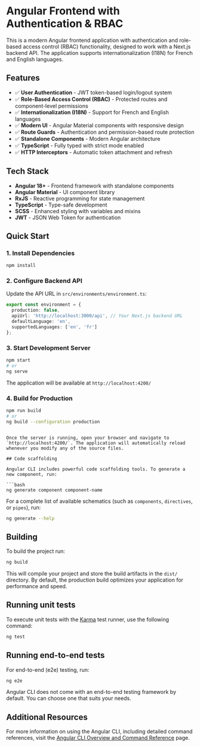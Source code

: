 # Angular Frontend with Authentication & RBAC

This is a modern Angular frontend application with authentication and role-based access control (RBAC) functionality, designed to work with a Next.js backend API. The application supports internationalization (I18N) for French and English languages.

## Features

- ✅ **User Authentication** - JWT token-based login/logout system
- ✅ **Role-Based Access Control (RBAC)** - Protected routes and component-level permissions
- ✅ **Internationalization (I18N)** - Support for French and English languages
- ✅ **Modern UI** - Angular Material components with responsive design
- ✅ **Route Guards** - Authentication and permission-based route protection
- ✅ **Standalone Components** - Modern Angular architecture
- ✅ **TypeScript** - Fully typed with strict mode enabled
- ✅ **HTTP Interceptors** - Automatic token attachment and refresh

## Tech Stack

- **Angular 18+** - Frontend framework with standalone components
- **Angular Material** - UI component library
- **RxJS** - Reactive programming for state management
- **TypeScript** - Type-safe development
- **SCSS** - Enhanced styling with variables and mixins
- **JWT** - JSON Web Token for authentication

## Quick Start

### 1. Install Dependencies

```bash
npm install
```

### 2. Configure Backend API

Update the API URL in `src/environments/environment.ts`:

```typescript
export const environment = {
  production: false,
  apiUrl: 'http://localhost:3000/api', // Your Next.js backend URL
  defaultLanguage: 'en',
  supportedLanguages: ['en', 'fr']
};
```

### 3. Start Development Server

```bash
npm start
# or
ng serve
```

The application will be available at `http://localhost:4200/`

### 4. Build for Production

```bash
npm run build
# or
ng build --configuration production
```
```

Once the server is running, open your browser and navigate to `http://localhost:4200/`. The application will automatically reload whenever you modify any of the source files.

## Code scaffolding

Angular CLI includes powerful code scaffolding tools. To generate a new component, run:

```bash
ng generate component component-name
```

For a complete list of available schematics (such as `components`, `directives`, or `pipes`), run:

```bash
ng generate --help
```

## Building

To build the project run:

```bash
ng build
```

This will compile your project and store the build artifacts in the `dist/` directory. By default, the production build optimizes your application for performance and speed.

## Running unit tests

To execute unit tests with the [Karma](https://karma-runner.github.io) test runner, use the following command:

```bash
ng test
```

## Running end-to-end tests

For end-to-end (e2e) testing, run:

```bash
ng e2e
```

Angular CLI does not come with an end-to-end testing framework by default. You can choose one that suits your needs.

## Additional Resources

For more information on using the Angular CLI, including detailed command references, visit the [Angular CLI Overview and Command Reference](https://angular.dev/tools/cli) page.
